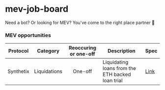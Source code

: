# mev-job-board
Need a bot? Or looking for MEV? You've come to the right place partner 🤠


### MEV opportunities
| Protocol  |   Category   | Reoccuring or one-off | Description                                      | Spec |
|-----------|:------------:|:---------------------:|--------------------------------------------------|------|
| Synthetix | Liquidations |        One-off        | Liquidating loans from the ETH backed loan trial | [Link](/specs/snx-trial-loans.md) |
